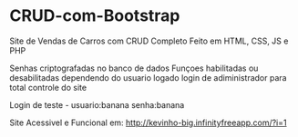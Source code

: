 # CRUD-com-Bootstrap
Site de Vendas de Carros com CRUD Completo
Feito em HTML, CSS, JS e PHP

Senhas criptografadas no banco de dados
Funçoes habilitadas ou desabilitadas dependendo do usuario logado
login de adiministrador para total controle do site

Login de teste - usuario:banana senha:banana


Site Acessivel e Funcional em: http://kevinho-big.infinityfreeapp.com/?i=1
